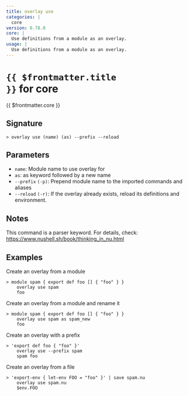 ```yaml
---
title: overlay use
categories: |
  core
version: 0.78.0
core: |
  Use definitions from a module as an overlay.
usage: |
  Use definitions from a module as an overlay.
---
```


# <code>{{ $frontmatter.title }}</code> for core

<div class='command-title'>{{ $frontmatter.core }}</div>

## Signature

```> overlay use (name) (as) --prefix --reload```

## Parameters

 -  `name`: Module name to use overlay for
 -  `as`: as keyword followed by a new name
 -  `--prefix` `(-p)`: Prepend module name to the imported commands and aliases
 -  `--reload` `(-r)`: If the overlay already exists, reload its definitions and environment.

## Notes
This command is a parser keyword. For details, check:
  https://www.nushell.sh/book/thinking_in_nu.html
## Examples

Create an overlay from a module
```shell
> module spam { export def foo [] { "foo" } }
    overlay use spam
    foo

```

Create an overlay from a module and rename it
```shell
> module spam { export def foo [] { "foo" } }
    overlay use spam as spam_new
    foo

```

Create an overlay with a prefix
```shell
> 'export def foo { "foo" }'
    overlay use --prefix spam
    spam foo

```

Create an overlay from a file
```shell
> 'export-env { let-env FOO = "foo" }' | save spam.nu
    overlay use spam.nu
    $env.FOO

```
